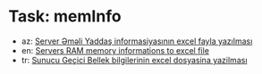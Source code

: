 # Task: memInfo


* az: [Server Əməli Yaddaş informasiyasının excel fayla yazılması]()
* en: [Servers RAM memory informations to excel file]()
* tr: [Sunucu Geçici Bellek bilgilerinin excel dosyasina yazilması]()
